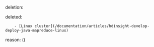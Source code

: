 deletion:

deleted:

		- [Linux cluster](/documentation/articles/hdinsight-develop-deploy-java-mapreduce-linux)

reason: ()

